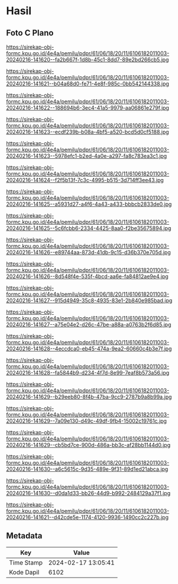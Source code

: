 # Hasil

## Foto C Plano

https://sirekap-obj-formc.kpu.go.id/4e4a/pemilu/pdpr/61/06/18/20/11/6106182011003-20240216-141620--fa2b667f-1d8b-45c1-8dd7-89e2bd266cb5.jpg

https://sirekap-obj-formc.kpu.go.id/4e4a/pemilu/pdpr/61/06/18/20/11/6106182011003-20240216-141621--b04a68d0-fe71-4e8f-985c-0bb542144338.jpg

https://sirekap-obj-formc.kpu.go.id/4e4a/pemilu/pdpr/61/06/18/20/11/6106182011003-20240216-141622--188694b6-3ec4-41a5-9979-aa06861e279f.jpg

https://sirekap-obj-formc.kpu.go.id/4e4a/pemilu/pdpr/61/06/18/20/11/6106182011003-20240216-141623--ecdf239b-b08a-4bf5-a520-bcd5d0cf5188.jpg

https://sirekap-obj-formc.kpu.go.id/4e4a/pemilu/pdpr/61/06/18/20/11/6106182011003-20240216-141623--5978efc1-b2ed-4a0e-a297-fa8c783ea3c1.jpg

https://sirekap-obj-formc.kpu.go.id/4e4a/pemilu/pdpr/61/06/18/20/11/6106182011003-20240216-141624--f2f5b13f-7c3c-4995-b515-3d714ff3ee43.jpg

https://sirekap-obj-formc.kpu.go.id/4e4a/pemilu/pdpr/61/06/18/20/11/6106182011003-20240216-141625--a5931d27-a4f6-4a43-a433-bbbcb2833de0.jpg

https://sirekap-obj-formc.kpu.go.id/4e4a/pemilu/pdpr/61/06/18/20/11/6106182011003-20240216-141625--5c6fcbb6-2334-4425-8aa0-f2be35675894.jpg

https://sirekap-obj-formc.kpu.go.id/4e4a/pemilu/pdpr/61/06/18/20/11/6106182011003-20240216-141626--e89744aa-873d-41db-9c15-d36b370e705d.jpg

https://sirekap-obj-formc.kpu.go.id/4e4a/pemilu/pdpr/61/06/18/20/11/6106182011003-20240216-141626--8d548f4e-535f-4bcd-aa6e-fa84812ae9e4.jpg

https://sirekap-obj-formc.kpu.go.id/4e4a/pemilu/pdpr/61/06/18/20/11/6106182011003-20240216-141627--915d4949-35c8-4935-83e1-2b840e985bad.jpg

https://sirekap-obj-formc.kpu.go.id/4e4a/pemilu/pdpr/61/06/18/20/11/6106182011003-20240216-141627--a75e04e2-d26c-47be-a88a-a0763b2f6d85.jpg

https://sirekap-obj-formc.kpu.go.id/4e4a/pemilu/pdpr/61/06/18/20/11/6106182011003-20240216-141628--4eccdca0-eb45-474a-9ea2-60660c4b3e7f.jpg

https://sirekap-obj-formc.kpu.go.id/4e4a/pemilu/pdpr/61/06/18/20/11/6106182011003-20240216-141628--fa5844b9-d234-4f7d-8e99-7eaf8b573a56.jpg

https://sirekap-obj-formc.kpu.go.id/4e4a/pemilu/pdpr/61/06/18/20/11/6106182011003-20240216-141629--b29eeb80-8f4b-47ba-9cc9-2787b9a8b99a.jpg

https://sirekap-obj-formc.kpu.go.id/4e4a/pemilu/pdpr/61/06/18/20/11/6106182011003-20240216-141629--7a09e130-d49c-49df-9fb4-15002c19761c.jpg

https://sirekap-obj-formc.kpu.go.id/4e4a/pemilu/pdpr/61/06/18/20/11/6106182011003-20240216-141629--cb5bd7ce-900d-486a-bb3c-af28bb1144d0.jpg

https://sirekap-obj-formc.kpu.go.id/4e4a/pemilu/pdpr/61/06/18/20/11/6106182011003-20240216-141630--a6c5615c-9d35-489e-9f31-89d1ed21abca.jpg

https://sirekap-obj-formc.kpu.go.id/4e4a/pemilu/pdpr/61/06/18/20/11/6106182011003-20240216-141630--d0da1d33-bb26-44d9-b992-2484129a37f1.jpg

https://sirekap-obj-formc.kpu.go.id/4e4a/pemilu/pdpr/61/06/18/20/11/6106182011003-20240216-141621--d42cde5e-1174-4120-9936-1490cc2c227b.jpg


## Metadata

| Key        | Value               |
| ---------- | ------------------- |
| Time Stamp | 2024-02-17 13:05:41 |
| Kode Dapil | 6102                |



